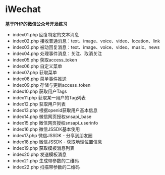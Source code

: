 # iWechat
**基于PHP的微信公众号开发练习** 

- index01.php 回复特定的文本消息
- index02.php 接收普通消息：text、image、voice、video、location、link
- index03.php 被动回复消息：text、image、voice、video、music、news
- index04.php 处理事件消息：关注、取消关注
- index05.php 获取access_token
- index06.php 自定义菜单
- index07.php 获取菜单
- index08.php 菜单事件推送
- index09.php 存储与更新access_token
- index10.php 获取用户Tags
- index11.php 获取某一用户的Tag列表
- index12.php 获取用户列表
- index13.php 根据openid获取用户基本信息
- index14.php 微信网页授权snsapi_base
- index15.php 微信网页授权snsapi_userinfo
- index16.php 微信JSSDK基本使用
- index17.php 微信JSSDK - 分享到朋友圈
- index18.php 微信JSSDK - 获取地理位置信息
- index19.php 获取模板消息列表
- index20.php 发送模板消息
- index21.php 生成带参数的二维码
- index22.php 扫描带参数的二维码